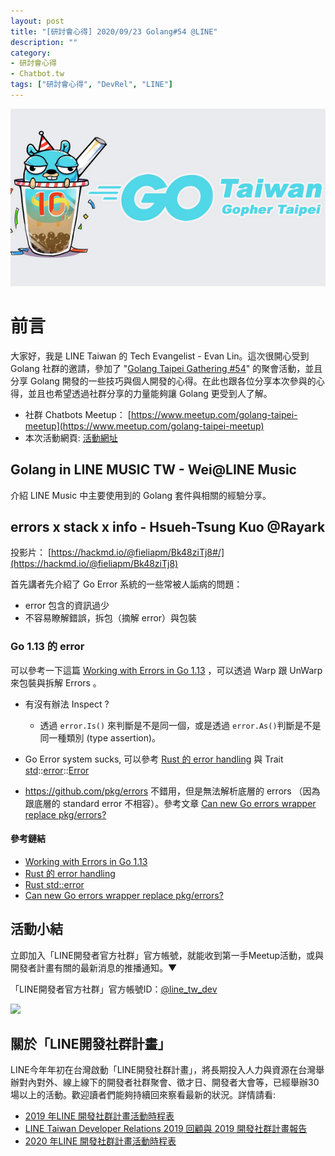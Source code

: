 ```yaml
---
layout: post
title: "[研討會心得] 2020/09/23 Golang#54 @LINE"
description: ""
category: 
- 研討會心得
- Chatbot.tw
tags: ["研討會心得", "DevRel", "LINE"]
---
```


![](../images/2020/gtg.jpeg)

# 前言

大家好，我是 LINE Taiwan 的 Tech Evangelist - Evan Lin。這次很開心受到 Golang 社群的邀請，參加了 "[Golang Taipei Gathering #54](https://www.meetup.com/golang-taipei-meetup/events/272926722/)" 的聚會活動，並且分享 Golang 開發的一些技巧與個人開發的心得。在此也跟各位分享本次參與的心得，並且也希望透過社群分享的力量能夠讓 Golang 更受到人了解。  

- 社群 Chatbots Meetup： [https://www.meetup.com/golang-taipei-meetup](https://www.meetup.com/golang-taipei-meetup) 
- 本次活動網頁:  [活動網址](https://www.meetup.com/golang-taipei-meetup/events/272926722/)﻿





## Golang in LINE MUSIC TW -  Wei@LINE Music 

<script async class="speakerdeck-embed" data-id="2865bb1c091b4210b4852bb76828a769" data-ratio="1.77777777777778" src="//speakerdeck.com/assets/embed.js"></script>

介紹 LINE Music 中主要使用到的 Golang 套件與相關的經驗分享。



## errors x stack x info -  Hsueh-Tsung Kuo @Rayark 

投影片：  [https://hackmd.io/@fieliapm/Bk48ziTj8#/](https://hackmd.io/@fieliapm/Bk48ziTj8)

首先講者先介紹了 Go Error 系統的一些常被人詬病的問題：

- error 包含的資訊過少
- 不容易瞭解錯誤，拆包（摘解 error）與包裝

### Go 1.13 的 error 

可以參考一下這篇 [Working with Errors in Go 1.13](https://blog.golang.org/go1.13-errors) ，可以透過 Warp 跟 UnWarp 來包裝與拆解 Errors 。

- 有沒有辦法 Inspect ?
  - 透過 `error.Is()` 來判斷是不是同一個，或是透過 `error.As()`判斷是不是同一種類別 (type assertion)。

-  Go Error system sucks, 可以參考 [Rust 的 error handling](https://doc.rust-lang.org/book/ch09-00-error-handling.html) 與 Trait [std](https://doc.rust-lang.org/std/index.html)::[error](https://doc.rust-lang.org/std/error/index.html)::[Error](https://doc.rust-lang.org/std/error/trait.Error.html)

- https://github.com/pkg/errors 不錯用，但是無法解析底層的 errors （因為跟底層的 standard error 不相容）。參考文章 [Can new Go errors wrapper replace pkg/errors?](https://blog.dharnitski.com/2019/09/09/go-errors-are-not-pkg-errors/)

#### 參考鏈結

- [Working with Errors in Go 1.13](https://blog.golang.org/go1.13-errors) 
- [Rust 的 error handling](https://doc.rust-lang.org/book/ch09-00-error-handling.html) 
- [Rust std::error](https://github.com/pkg/errors) 
- [Can new  Go errors wrapper replace pkg/errors?](https://blog.dharnitski.com/2019/09/09/go-errors-are-not-pkg-errors/)





## 活動小結

立即加入「LINE開發者官方社群」官方帳號，就能收到第一手Meetup活動，或與開發者計畫有關的最新消息的推播通知。▼

「LINE開發者官方社群」官方帳號ID：[@line_tw_dev](https://lin.ee/s5RsZHo)

![](http://www.evanlin.com/images/2020/line-tw-dev-qr.png)

## 關於「LINE開發社群計畫」

LINE今年年初在台灣啟動「LINE開發社群計畫」，將長期投入人力與資源在台灣舉辦對內對外、線上線下的開發者社群聚會、徵才日、開發者大會等，已經舉辦30場以上的活動。歡迎讀者們能夠持續回來察看最新的狀況。詳情請看:

- [2019 年LINE 開發社群計畫活動時程表](https://engineering.linecorp.com/zh-hant/blog/line-taiwan-developer-relations-2019-plan/)
- [LINE Taiwan Developer Relations 2019 回顧與 2019 開發社群計畫報告](https://engineering.linecorp.com/zh-hant/blog/line-taiwan-developer-relations-2019/)
- [2020 年LINE 開發社群計畫活動時程表](https://engineering.linecorp.com/zh-hant/blog/2020-line-tw-devrel/)

